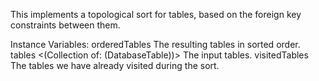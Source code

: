 This implements a topological sort for tables, based on the foreign key constraints between them.

Instance Variables:
	orderedTables	<Collection of: DatabaseTable>	The resulting tables in sorted order.
	tables	<(Collection of: (DatabaseTable))>	The input tables.
	visitedTables	<IdentitySet of: DatabaseTable>	The tables we have already visited during the sort.


